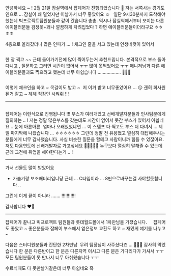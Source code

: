 <p><img alt="" src="https://velog.velcdn.com/images/victoryone/post/33457d75-9906-4b89-b492-d570b7fc8886/image.jpg" /></p>
<p>안녕하세요 ~ !
2월 21일 잠실역에서 잡페어가 진행되었습니다 🤗
저는 서쪽사는 경기도인으로 ... 잠실이 꽤 멀었지만 이날가서 너무 좋았어요 ☺️
<img alt="" src="https://velog.velcdn.com/images/victoryone/post/7cffed16-7296-41c5-89bc-6f2f8a8a31a3/image.png" />
<img alt="" src="https://velog.velcdn.com/images/victoryone/post/4d020da3-e40e-4817-9cdd-31c5602444c9/image.jpg" />
일단 9시30분까지 도착해야했는데 빅프로젝트팀원분들과 같이 갔습니다 총총.
역시나 잠실역에서부터 보이는 다른에이블러분들 
검정옷+꽤나 깔끔하게 차려입었다 ? 하면 에이블러분들이더라구요 ㅎㅎㅎㅎ</p>
<p>4층으로 올라갔더니 많은 인파가 ... ! 
체크인 줄을 서고 있는데 인생네컷이 있어서 </p>
<p><img alt="" src="https://velog.velcdn.com/images/victoryone/post/b271e869-62c8-4c6d-a00a-cebc2ede194a/image.jpg" /><img alt="" src="https://velog.velcdn.com/images/victoryone/post/c8f8c32c-6317-4f49-b390-bb018751e83b/image.jpg" /></p>
<p>한 장 찍고 ~~ 
근데 들어가기전에 많이 찍어두는거 추천드립니다.
본격적으로 부스 돌아다니고 , 질문하고 그러면 시간이 없어서 ㅜㅜ 많이 못찍었어요 ㅜㅜ 
매니저님과 다른 에이블러분들과도 찍으려고 했는데 너무 아쉽습니다 .................. 🥲🥲🥲</p>
<p><img alt="" src="https://velog.velcdn.com/images/victoryone/post/f045f4ca-5a71-450e-b207-a6db2a32a02c/image.jpg" /></p>
<p>이렇게 체크인을 하고 ~ 목걸이도 받고 ~ 
<img alt="" src="https://velog.velcdn.com/images/victoryone/post/d8901bee-b7cc-45d4-8c6b-4e111396a9f5/image.jpg" />
저 이거 받고 너무좋았어요 ... 😖
괜히 회사원된거 같고 ~ 헤헤 직장인 시켜줘 !!! </p>
<hr />
<p><img alt="" src="https://velog.velcdn.com/images/victoryone/post/14807922-c862-4d10-9fb5-d31a3709b466/image.jpg" /><img alt="" src="https://velog.velcdn.com/images/victoryone/post/4f4ebd0e-f196-4aa8-b4c2-20e16384f95d/image.jpg" /></p>
<p>잡페어는 이런식으로 진행됩니다 !!!
부스가 여러개있고 선배개발자분들과 인사팀분에게 질의하는 .. !
저는 정말 많은부스를 갔는데도 시간이 없어서 못간 부스가 있어서 아쉽네요 .. 눈에 아른아른 
<img alt="" src="https://velog.velcdn.com/images/victoryone/post/0ca9d60e-0540-47e1-8e14-500afd90ad78/image.png" />
얼마나 오래있었냐면 ... 이 스탬프 다 찍고도 부스 더 다녀서 ... 
제일 마지막에 나왔습니다 ... ㅎㅎㅎㅎㅎㅎ 
그런데 정말 전 유용했고 열심히 대답해주시는 분들에게 너무 감사했습니다. 사실 비슷한 질문을 할테고 사람이니까 힘들 수 있잖아요.
저도 다음연도에 선배개발자로 가고싶네요 🥲🥲🥲✨✨
누구보다 열심히 말해줄 수 있는데 근데 그전에 취업을 해야한다는거 .. ! </p>
<hr />
<p>가서 선물도 많이 받았어요 
<img alt="" src="https://velog.velcdn.com/images/victoryone/post/76ae55f3-1bf7-4f47-8c6a-3888b1ef4bea/image.png" /></p>
<ul>
<li>가습기랑 보조배터리입니당 근데 ... C타입이라 ... 8핀으로바꾸는걸 사야할듯합니다 .. </li>
</ul>
<p>그런데 이게 끝이 아니라 ....... !!!!!!!!!!! 
<img alt="" src="https://velog.velcdn.com/images/victoryone/post/bd4d87f2-4311-451f-8995-a42acabb4bcc/image.png" /></p>
<p>감사합니다 ❤️‍🔥</p>
<hr />
<p>잡페어가 끝나고 
빅프로젝트 팀원들과 롯데월드몰에서 1차만남을 가졌습니다.
<img alt="" src="https://velog.velcdn.com/images/victoryone/post/a132035e-f0de-4a0f-9309-ce7967dbb71a/image.jpg" />
<img alt="" src="https://velog.velcdn.com/images/victoryone/post/2b6574ae-22ec-4074-a11a-755cba58dde9/image.jpg" />
<img alt="" src="https://velog.velcdn.com/images/victoryone/post/e0eef384-51b0-4e6e-bd1d-7f370a2c0661/image.jpg" />
<img alt="" src="https://velog.velcdn.com/images/victoryone/post/ea983ccb-220a-4e85-ab02-85b4308bb119/image.jpg" />
잡페어도 좋았고 ~ 좋은분들과 잡페어 부스에서 얻은정보 교환도 하고 ~ 
재밌게 얘기를 나누고 ~ </p>
<p>다음은 스터디원분들과 간단한 2차만남
<img alt="" src="https://velog.velcdn.com/images/victoryone/post/9f124198-8485-452a-9411-4c5a061904da/image.jpg" />
무려 팀장님이 사주셨다죠 ... 👍🏻✨ 감사히 먹었습니다 
한 분은 다른반이고 한 분은 다른지역 이시고 다른 분은 기다리다가 가셔서 ㅜㅜ 모든 팀원분들이 못 만나서 너무 아쉬웠습니다 ㅜㅜ</p>
<p>수료식때도 다 못만날거같은데 너무 아쉽네요 흑 </p>